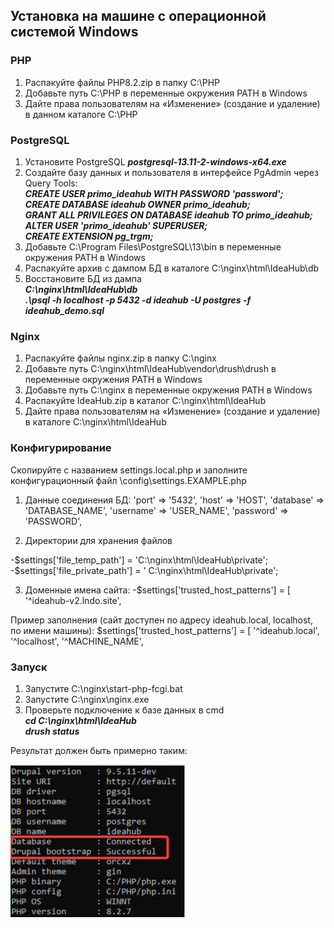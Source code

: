 ## Установка на машине с операционной системой Windows
		
  ### PHP
1. Распакуйте файлы PHP8.2.zip в папку C:\PHP
2. Добавьте путь C:\PHP в переменные окружения PATH в Windows
3. Дайте права пользователям на «Изменение» (создание и удаление) в данном каталоге C:\PHP
	
 ### PostgreSQL
1. Установите PostgreSQL
   ***postgresql-13.11-2-windows-x64.exe***
2. Создайте базу данных и пользователя в интерфейсе PgAdmin через Query Tools:  
***CREATE USER primo_ideahub WITH PASSWORD 'password';***  
***CREATE DATABASE ideahub OWNER primo_ideahub;***  
***GRANT ALL PRIVILEGES ON DATABASE ideahub TO primo_ideahub;***  
***ALTER USER 'primo_ideahub' SUPERUSER;***  
***CREATE EXTENSION pg_trgm;***
3. Добавьте C:\Program Files\PostgreSQL\13\bin в переменные окружения PATH в Windows
4. Распакуйте архив с дампом БД в каталоге C:\nginx\html\IdeaHub\db
5. Восстановите БД из дампа   
***C:\nginx\html\IdeaHub\db***  
***.\psql -h localhost -p 5432 -d ideahub -U postgres -f ideahub_demo.sql***
   
### Nginx
1. Распакуйте файлы nginx.zip в папку C:\nginx
2. Добавьте путь C:\nginx\html\IdeaHub\vendor\drush\drush в переменные окружения PATH в Windows 
3. Добавьте путь C:\nginx в переменные окружения PATH в Windows
4. Распакуйте IdeaHub.zip в каталог C:\nginx\html\IdeaHub 
5. Дайте права пользователям на «Изменение» (создание и удаление) в каталоге C:\nginx\html\IdeaHub
   
### Конфигурирование
Скопируйте с названием settings.local.php и заполните конфигурационный файл \config\settings.EXAMPLE.php

1. Данные соединения БД:
'port' => '5432',
'host' => 'HOST',
'database' => 'DATABASE_NAME',
'username' => 'USER_NAME',
'password' => 'PASSWORD',

2. Директории для хранения файлов
   
-$settings['file_temp_path'] = 'C:\nginx\html\IdeaHub\private';  
-$settings['file_private_path'] = ' C:\nginx\html\IdeaHub\private';

3. Доменные имена сайта:
-$settings['trusted_host_patterns'] = [
  '^ideahub-v2\.lndo\.site',

Пример заполнения (сайт доступен по адресу ideahub.local, localhost, по имени машины):
$settings['trusted_host_patterns'] = [
  '^ideahub\.local',
  '^localhost',
  '^MACHINE_NAME',

### Запуск
1. Запустите C:\nginx\start-php-fcgi.bat
2. Запустите C:\nginx\nginx.exe
3. Проверьте подключение к базе данных в cmd  
***cd C:\nginx\html\IdeaHub***  
***drush status***  

Результат должен быть примерно таким:

![](<../../.gitbook/assets/IdeaHub_Installation_1.png>)


